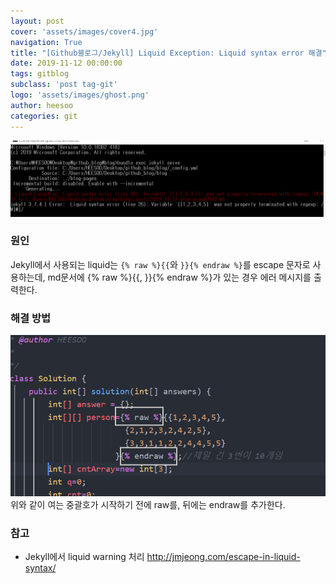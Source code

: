 ```yaml
---
layout: post
cover: 'assets/images/cover4.jpg'
navigation: True
title: "[Github블로그/Jekyll] Liquid Exception: Liquid syntax error 해결"
date: 2019-11-12 00:00:00
tags: gitblog
subclass: 'post tag-git'
logo: 'assets/images/ghost.png'
author: heesoo
categories: git
---
```

![결과화면](./assets/images/191112_6.PNG)

### 원인
Jekyll에서 사용되는 liquid는 `{% raw %}{{`와 `}}{% endraw %}`를 escape 문자로 사용하는데, md문서에 {% raw %}{{, }}{% endraw %}가 있는 경우 에러 메시지를 출력한다.

### 해결 방법
![결과화면](./assets/images/191112_5.PNG)  
위와 같이 여는 중괄호가 시작하기 전에 raw를, 뒤에는 endraw를 추가한다.

### 참고
- Jekyll에서 liquid warning 처리 <http://jmjeong.com/escape-in-liquid-syntax/>
